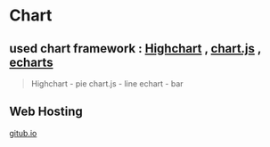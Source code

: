 # Chart
## used chart framework : [Highchart](https://www.highcharts.com/) , [chart.js](https://www.chartjs.org/) , [echarts](https://echarts.apache.org/en/index.html)
> Highchart - pie
> chart.js - line
> echart - bar
## Web Hosting
[gitub.io](https://pwrwpw.github.io/ChartQuiz/)
